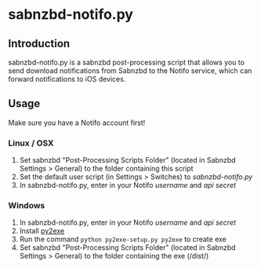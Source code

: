 sabnzbd-notifo.py
=================

Introduction
------------
sabnzbd-notifo.py is a sabnzbd post-processing script that allows you to send download notifications from Sabnzbd to the Notifo service, which can forward notifications to iOS devices.


Usage
-----

Make sure you have a Notifo account first!

### Linux / OSX ###
1. Set sabnzbd "Post-Processing Scripts Folder" (located in Sabnzbd Settings > General) to the folder containing this script
2. Set the default user script (in Settings > Switches) to _sabnzbd-notifo.py_
3. In sabnzbd-notifo.py, enter in your Notifo _username_ and _api secret_

### Windows ###
1. In sabnzbd-notifo.py, enter in your Notifo _username_ and _api secret_
2. Install [py2exe](http://www.py2exe.org/)
2. Run the command `python py2exe-setup.py py2exe` to create exe
3. Set sabnzbd "Post-Processing Scripts Folder" (located in Sabnzbd Settings > General) to the folder containing the exe (/dist/)